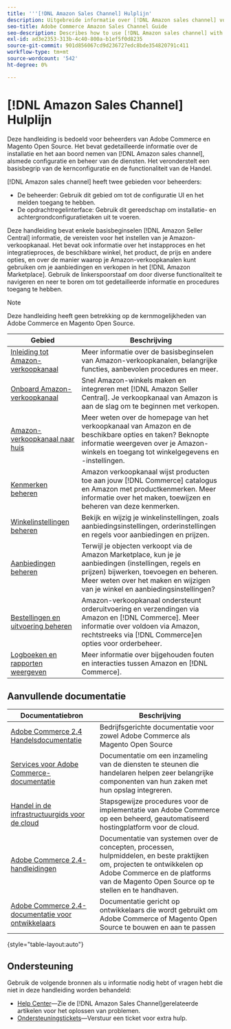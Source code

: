 ```yaml
---
title: '''[!DNL Amazon Sales Channel] Hulplijn'
description: Uitgebreide informatie over [!DNL Amazon sales channel] voor Adobe Commerce- en Magento Open Source-beheerders, inclusief installatie en instapweigering
seo-title: Adobe Commerce Amazon Sales Channel Guide
seo-description: Describes how to use [!DNL Amazon sales channel] with Adobe Commerce or Magento Open Source.
exl-id: ad3e2353-313b-4c40-800a-b1ef5f0d8235
source-git-commit: 901d856067cd9d236727edc8bde354820791c411
workflow-type: tm+mt
source-wordcount: '542'
ht-degree: 0%

---
```


# [!DNL Amazon Sales Channel] Hulplijn

Deze handleiding is bedoeld voor beheerders van Adobe Commerce en Magento Open Source. Het bevat gedetailleerde informatie over de installatie en het aan boord nemen van [!DNL Amazon sales channel], alsmede configuratie en beheer van de diensten. Het veronderstelt een basisbegrip van de kernconfiguratie en de functionaliteit van de Handel.

[!DNL Amazon sales channel] heeft twee gebieden voor beheerders:

* De beheerder: Gebruik dit gebied om tot de configuratie UI en het melden toegang te hebben.
* De opdrachtregelinterface: Gebruik dit gereedschap om installatie- en achtergrondconfiguratietaken uit te voeren.

Deze handleiding bevat enkele basisbeginselen [!DNL Amazon Seller Central] informatie, de vereisten voor het instellen van je Amazon-verkoopkanaal. Het bevat ook informatie over het instapproces en het integratieproces, de beschikbare winkel, het product, de prijs en andere opties, en over de manier waarop je Amazon-verkoopkanalen kunt gebruiken om je aanbiedingen en verkopen in het [!DNL Amazon Marketplace]. Gebruik de linkerspoorstaaf om door diverse functionaliteit te navigeren en neer te boren om tot gedetailleerde informatie en procedures toegang te hebben.

>[!NOTE]
>
>Deze handleiding heeft geen betrekking op de kernmogelijkheden van Adobe Commerce en Magento Open Source.

| Gebied | Beschrijving |
|----|----|
| [Inleiding tot Amazon-verkoopkanaal](./overview.md) | Meer informatie over de basisbeginselen van Amazon-verkoopkanalen, belangrijke functies, aanbevolen procedures en meer. |
| [Onboard Amazon-verkoopkanaal](./amazon-onboarding-home.md) | Snel Amazon-winkels maken en integreren met [!DNL Amazon Seller Central]. Je verkoopkanaal van Amazon is aan de slag om te beginnen met verkopen. |
| [Amazon-verkoopkanaal naar huis](./amazon-sales-channel-home.md) | Meer weten over de homepage van het verkoopkanaal van Amazon en de beschikbare opties en taken? Beknopte informatie weergeven over je Amazon-winkels en toegang tot winkelgegevens en -instellingen. |
| [Kenmerken beheren](./attributes-view.md) | Amazon verkoopkanaal wijst producten toe aan jouw [!DNL Commerce] catalogus en Amazon met productkenmerken. Meer informatie over het maken, toewijzen en beheren van deze kenmerken. |
| [Winkelinstellingen beheren](./ob-store-review.md) | Bekijk en wijzig je winkelinstellingen, zoals aanbiedingsinstellingen, orderinstellingen en regels voor aanbiedingen en prijzen. |
| [Aanbiedingen beheren](./managing-product-listings.md) | Terwijl je objecten verkoopt via de Amazon Marketplace, kun je je aanbiedingen (instellingen, regels en prijzen) bijwerken, toevoegen en beheren. Meer weten over het maken en wijzigen van je winkel en aanbiedingsinstellingen? |
| [Bestellingen en uitvoering beheren](./managing-orders.md) | Amazon-verkoopkanaal ondersteunt orderuitvoering en verzendingen via Amazon en [!DNL Commerce]. Meer informatie over voldoen via Amazon, rechtstreeks via [!DNL Commerce]en opties voor orderbeheer. |
| [Logboeken en rapporten weergeven](./amazon-logs-reports.md) | Meer informatie over bijgehouden fouten en interacties tussen Amazon en [!DNL Commerce]. |

## Aanvullende documentatie

| Documentatiebron | Beschrijving |
|----------------------- | ----------- |
| [Adobe Commerce 2.4 Handelsdocumentatie](https://experienceleague.adobe.com/docs/commerce-admin/user-guides/home.html) | Bedrijfsgerichte documentatie voor zowel Adobe Commerce als Magento Open Source |
| [Services voor Adobe Commerce-documentatie](https://experienceleague.adobe.com/docs/commerce-merchant-services/user-guides/home.html) | Documentatie om een inzameling van de diensten te steunen die handelaren helpen zeer belangrijke componenten van hun zaken met hun opslag integreren. |
| [Handel in de infrastructuurgids voor de cloud](https://experienceleague.adobe.com/docs/commerce-cloud-service/user-guide/overview.html) | Stapsgewijze procedures voor de implementatie van Adobe Commerce op een beheerd, geautomatiseerd hostingplatform voor de cloud. |
| [Adobe Commerce 2.4-handleidingen](https://experienceleague.adobe.com/docs/commerce-operations/operational-guides/home.html) | Documentatie van systemen over de concepten, processen, hulpmiddelen, en beste praktijken om, projecten te ontwikkelen op Adobe Commerce en de platforms van de Magento Open Source op te stellen en te handhaven. |
| [Adobe Commerce 2.4-documentatie voor ontwikkelaars](https://developer.adobe.com/commerce/docs) | Documentatie gericht op ontwikkelaars die wordt gebruikt om Adobe Commerce of Magento Open Source te bouwen en aan te passen |

{style="table-layout:auto"}

## Ondersteuning

Gebruik de volgende bronnen als u informatie nodig hebt of vragen hebt die niet in deze handleiding worden behandeld:

* [Help Center](https://support.magento.com/hc/en-us)—Zie de [!DNL Amazon Sales Channel]gerelateerde artikelen voor het oplossen van problemen.
* [Ondersteuningstickets](https://support.magento.com/hc/en-us/articles/360000913794#submit-ticket)—Verstuur een ticket voor extra hulp.
